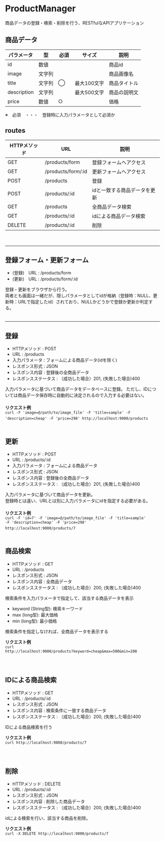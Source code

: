 # ProductManager

商品データの登録・検索・削除を行う、RESTfulなAPIアプリケーション  

## 商品データ  
| パラメータ | 型　| 必須 | サイズ | 説明　|  
| ---- | ---- | ---- | ---- | ---- |  
| id | 数値 |  | 　 | 商品id |  
| image | 文字列 |  　| 　 | 商品画像名 |  
| title | 文字列 | ◯　| 最大100文字 | 商品タイトル |  
| description | 文字列 |  　| 最大500文字 | 商品の説明文 |  
| price | 数値 | ○ | 　 | 価格 |  
※　必須　・・・　登録時に入力パラメータとして必須か  


## routes  

| HTTPメソッド | URL | 説明 |  
| ---- | ---- | ---- |  
| GET | /products/form | 登録フォームへアクセス |  
| GET | /products/form/:id | 更新フォームへアクセス |  
| POST | /products | 登録 |  
| POST | /products/:id | idと一致する商品データを更新 |  
| GET | /products | 全商品データ検索 |  
| GET | /products/:id | idによる商品データ検索 |  
| DELETE | /products/:id | 削除 |  
　　  

----------------

## 登録フォーム・更新フォーム
- (登録)　URL : /products/form
- (更新)　URL : /products/form/:id

登録・更新をブラウザから行う。  
両者とも画面は一緒だが、隠しパラメータとしてidが格納（登録時：NULL、更新時：URLで指定したid）されており、NULLかどうかで登録か更新か判定する。  
　　  
    
----------------

## 登録
- HTTPメソッド : POST
- URL : /products
- 入力パラメータ : フォームによる商品データ(idを除く)  
- レスポンス形式 : JSON  
- レスポンス内容 : 登録後の全商品データ  
- レスポンスステータス : （成功した場合）201, (失敗した場合)400

入力パラメータに基づいて商品データをデータベースに登録。
ただし、IDについては商品データ保存時に自動的に決定されるので入力する必要はない。  
　  
**リクエスト例**  
<code>curl -F 'image=@/path/to/image_file' -F 'title=sample' -F 'description=cheap' -F 'price=298' http://localhost:9000/products</code>
　  
　  
   
## 更新  
- HTTPメソッド : POST  
- URL : /products/:id
- 入力パラメータ : フォームによる商品データ
- レスポンス形式 : JSON  
- レスポンス内容 : 登録後の全商品データ  
- レスポンスステータス : （成功した場合）201, (失敗した場合)400

入力パラメータに基づいて商品データを更新。  
登録時とは違い、URLとは別に入力パラメータにidを指定する必要がある。  
　　  
**リクエスト例**  
<code>curl -F 'id=7' -F 'image=@/path/to/image_file' -F 'title=sample' -F 'description=cheap' -F 'price=298' http://localhost:9000/products/7</code>
　  
　  

## 商品検索  
- HTTPメソッド : GET  
- URL : /products  
- レスポンス形式 : JSON  
- レスポンス内容 : 全商品データ
- レスポンスステータス : （成功した場合）200, (失敗した場合)400

検索条件を入力パラメータで指定して、該当する商品データを表示  
- keyword (String型): 検索キーワード
- max (long型): 最大価格
- min (long型): 最小価格  

検索条件を指定しなければ、全商品データを表示する  

**リクエスト例**  
<code>curl http://localhost:9000/products?keyword=cheap&max=500&min=200</code>  
　  
　  

## IDによる商品検索   
- HTTPメソッド : GET  
- URL : /products/:id  
- レスポンス形式 : JSON  
- レスポンス内容 : 検索条件に一致する商品データ
- レスポンスステータス : （成功した場合）200, (失敗した場合)400

IDによる商品検索を行う  

**リクエスト例**  
<code>curl http://localhost:9000/products/7</code>  
　  
　  
   
## 削除
- HTTPメソッド : DELETE  
- URL : /products/:id  
- レスポンス形式 : JSON  
- レスポンス内容 : 削除した商品データ
- レスポンスステータス : （成功した場合）200, (失敗した場合)400
  
idによる検索を行い、該当する商品を削除。  

**リクエスト例**  
<code>curl -X DELETE http://localhost:9000/products/7</code>
